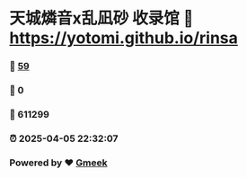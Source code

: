 # 天城燐音x乱凪砂 收录馆 :link: https://yotomi.github.io/rinsa 
### :page_facing_up: [59](https://yotomi.github.io/rinsa/tag.html) 
### :speech_balloon: 0 
### :hibiscus: 611299 
### :alarm_clock: 2025-04-05 22:32:07 
### Powered by :heart: [Gmeek](https://github.com/Meekdai/Gmeek)
